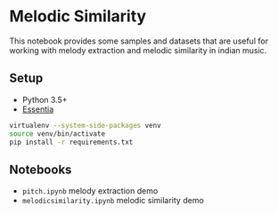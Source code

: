 # Melodic Similarity

This notebook provides some samples and datasets that are useful for working with melody extraction and melodic 
similarity in indian music.

## Setup

- Python 3.5+
- [Essentia](https://essentia.upf.edu/documentation/installing.html)

```bash
virtualenv --system-side-packages venv
source venv/bin/activate
pip install -r requirements.txt
```

## Notebooks

- `pitch.ipynb` melody extraction demo
- `melodicsimilarity.ipynb` melodic similarity demo

